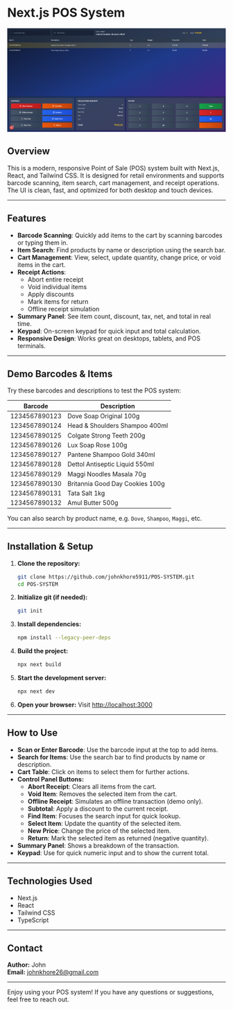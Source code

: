 # Next.js POS System

![POS Landing Page](public/pos-pic.png)

## Overview

This is a modern, responsive Point of Sale (POS) system built with Next.js, React, and Tailwind CSS. It is designed for retail environments and supports barcode scanning, item search, cart management, and receipt operations. The UI is clean, fast, and optimized for both desktop and touch devices.

---

## Features

- **Barcode Scanning**: Quickly add items to the cart by scanning barcodes or typing them in.
- **Item Search**: Find products by name or description using the search bar.
- **Cart Management**: View, select, update quantity, change price, or void items in the cart.
- **Receipt Actions**:
  - Abort entire receipt
  - Void individual items
  - Apply discounts
  - Mark items for return
  - Offline receipt simulation
- **Summary Panel**: See item count, discount, tax, net, and total in real time.
- **Keypad**: On-screen keypad for quick input and total calculation.
- **Responsive Design**: Works great on desktops, tablets, and POS terminals.

---

## Demo Barcodes & Items

Try these barcodes and descriptions to test the POS system:

| Barcode        | Description                        |
|---------------|------------------------------------|
| 1234567890123 | Dove Soap Original 100g            |
| 1234567890124 | Head & Shoulders Shampoo 400ml     |
| 1234567890125 | Colgate Strong Teeth 200g          |
| 1234567890126 | Lux Soap Rose 100g                 |
| 1234567890127 | Pantene Shampoo Gold 340ml         |
| 1234567890128 | Dettol Antiseptic Liquid 550ml     |
| 1234567890129 | Maggi Noodles Masala 70g           |
| 1234567890130 | Britannia Good Day Cookies 100g    |
| 1234567890131 | Tata Salt 1kg                      |
| 1234567890132 | Amul Butter 500g                   |

You can also search by product name, e.g. `Dove`, `Shampoo`, `Maggi`, etc.

---

## Installation & Setup

1. **Clone the repository:**
   ```sh
   git clone https://github.com/johnkhore5911/POS-SYSTEM.git
   cd POS-SYSTEM
   ```
2. **Initialize git (if needed):**
   ```sh
   git init
   ```
3. **Install dependencies:**
   ```sh
   npm install --legacy-peer-deps
   ```
4. **Build the project:**
   ```sh
   npx next build
   ```
5. **Start the development server:**
   ```sh
   npx next dev
   ```
6. **Open your browser:**
   Visit [http://localhost:3000](http://localhost:3000)

---

## How to Use

- **Scan or Enter Barcode**: Use the barcode input at the top to add items.
- **Search for Items**: Use the search bar to find products by name or description.
- **Cart Table**: Click on items to select them for further actions.
- **Control Panel Buttons:**
  - **Abort Receipt**: Clears all items from the cart.
  - **Void Item**: Removes the selected item from the cart.
  - **Offline Receipt**: Simulates an offline transaction (demo only).
  - **Subtotal**: Apply a discount to the current receipt.
  - **Find Item**: Focuses the search input for quick lookup.
  - **Select Item**: Update the quantity of the selected item.
  - **New Price**: Change the price of the selected item.
  - **Return**: Mark the selected item as returned (negative quantity).
- **Summary Panel**: Shows a breakdown of the transaction.
- **Keypad**: Use for quick numeric input and to show the current total.

---

## Technologies Used
- Next.js
- React
- Tailwind CSS
- TypeScript

---

## Contact

**Author:** John  
**Email:** johnkhore26@gmail.com

---

Enjoy using your POS system! If you have any questions or suggestions, feel free to reach out. 